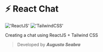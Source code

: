# :zap: React Chat
!['ReactJS'](https://img.shields.io/badge/React_JS-20232A?style=for-the-badge&logo=react&logoColor=61DAFB)
!['TailwindCSS'](https://img.shields.io/badge/Tailwind_CSS-38B2AC?style=for-the-badge&logo=tailwind-css&logoColor=white)

Creating a chat using ReactJS + Tailwind CSS

> Developed by **_Augusto Seabra_**